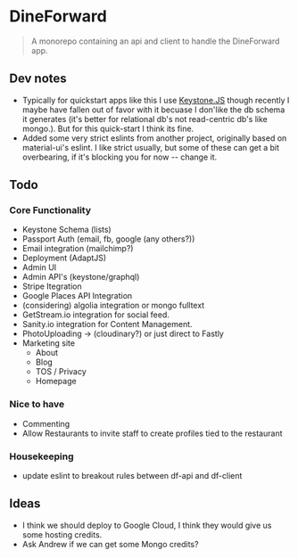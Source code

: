 # DineForward

> A monorepo containing an api and client to handle the DineForward app.

## Dev notes

- Typically for quickstart apps like this I use [Keystone.JS](https://www.keystonejs.com) though recently I maybe have fallen out of favor with it becuase I don'like the db schema it generates (it's better for relational db's not read-centric db's like mongo.). But for this quick-start I think its fine.
- Added some very strict eslints from another project, originally based on material-ui's eslint. I like strict usually, but some of these can get a bit overbearing, if it's blocking you for now -- change it.

## Todo

### Core Functionality

- Keystone Schema (lists)
- Passport Auth (email, fb, google (any others?))
- Email integration (mailchimp?)
- Deployment (AdaptJS)
- Admin UI
- Admin API's (keystone/graphql)
- Stripe Itegration
- Google Places API Integration
- (considering) algolia integration or mongo fulltext
- GetStream.io integration for social feed.
- Sanity.io integration for Content Management.
- PhotoUploading -> (cloudinary?) or just direct to Fastly
- Marketing site
  - About
  - Blog
  - TOS / Privacy
  - Homepage

### Nice to have

- Commenting
- Allow Restaurants to invite staff to create profiles tied to the restaurant

### Housekeeping

- update eslint to breakout rules between df-api and df-client

## Ideas

- I think we should deploy to Google Cloud, I think they would give us some hosting credits.
- Ask Andrew if we can get some Mongo credits?
